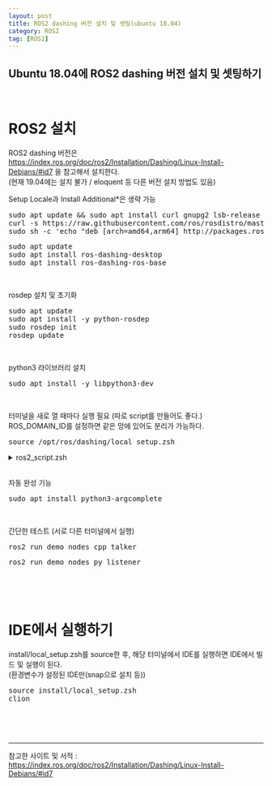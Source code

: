 ```yaml
---
layout: post
title: ROS2 dashing 버전 설치 및 셋팅(ubuntu 18.04)
category: ROS2
tag: [ROS2]
---
```


## Ubuntu 18.04에 ROS2 dashing 버전 설치 및 셋팅하기

<br>

# ROS2 설치

ROS2 dashing 버전은 https://index.ros.org/doc/ros2/Installation/Dashing/Linux-Install-Debians/#id7 을 참고해서 설치한다.<br>
(현재 19.04에는 설치 불가 / eloquent 등 다른 버전 설치 방법도 있음)

Setup Locale과 Install Additional*은 생략 가능

<pre class="prettyprint">
sudo apt update && sudo apt install curl gnupg2 lsb-release
curl -s https://raw.githubusercontent.com/ros/rosdistro/master/ros.asc | sudo apt-key add -
sudo sh -c 'echo "deb [arch=amd64,arm64] http://packages.ros.org/ros2/ubuntu `lsb_release -cs` main" > /etc/apt/sources.list.d/ros2-latest.list'
</pre>

<pre class="prettyprint">
sudo apt update
sudo apt install ros-dashing-desktop
sudo apt install ros-dashing-ros-base
</pre>

<br>

rosdep 설치 및 초기화
<pre class="prettyprint">
sudo apt update
sudo apt install -y python-rosdep
sudo rosdep init
rosdep update
</pre>

<br>

python3 라이브러리 설치
<pre class="prettyprint">
sudo apt install -y libpython3-dev
</pre>

<br>




터미널을 새로 열 때마다 실행 필요 (따로 script를 만들어도 좋다.)<br>
ROS_DOMAIN_ID를 설정하면 같은 망에 있어도 분리가 가능하다.

<pre class="prettyprint">
source /opt/ros/dashing/local_setup.zsh
</pre>

<details>
  <summary>ros2_script.zsh</summary>

  <pre class="prettyprint">
  source /opt/ros/dashing/local_setup.zsh
  export ROS_DOMAIN_ID=33</pre>

</details>

<br>


자동 완성 기능
<pre class="prettyprint">
sudo apt install python3-argcomplete
</pre>

<br>

간단한 테스트 (서로 다른 터미널에서 실행)

<pre class="prettyprint">
ros2 run demo_nodes_cpp talker
</pre>


<pre class="prettyprint">
ros2 run demo_nodes_py listener
</pre>

<br>
<br>
<br>

# IDE에서 실행하기

install/local_setup.zsh를 source한 후, 해당 터미널에서 IDE를 실행하면 IDE에서 빌드 및 실행이 된다.<br>
(환경변수가 설정된 IDE만(snap으로 설치 등))<br>
<pre class="prettyprint">
source install/local_setup.zsh
clion
</pre>

<br>
<br>
<br>

---
참고한 사이트 및 서적 : https://index.ros.org/doc/ros2/Installation/Dashing/Linux-Install-Debians/#id7
